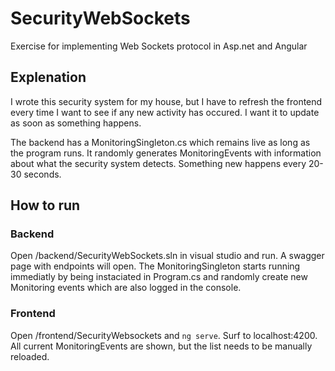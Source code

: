 # SecurityWebSockets
Exercise for implementing Web Sockets protocol in Asp.net and Angular

## Explenation
I wrote this security system for my house, but I have to refresh the frontend every time I want to see if any new activity has occured.
I want it to update as soon as something happens.

The backend has a MonitoringSingleton.cs which remains live as long as the program runs. It randomly generates MonitoringEvents with information about what the security system detects.
Something new happens every 20-30 seconds.

## How to run
### Backend
Open /backend/SecurityWebSockets.sln in visual studio and run. A swagger page with endpoints will open.
The MonitoringSingleton starts running immediatly by being instaciated in Program.cs and randomly create new Monitoring events which are also logged in the console.

### Frontend
Open /frontend/SecurityWebsockets and `ng serve`. Surf to localhost:4200.
All current MonitoringEvents are shown, but the list needs to be manually reloaded.